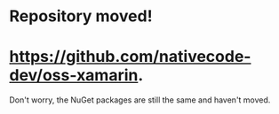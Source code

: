 # Repository moved!
# https://github.com/nativecode-dev/oss-xamarin.
Don't worry, the NuGet packages are still the same and haven't moved.
